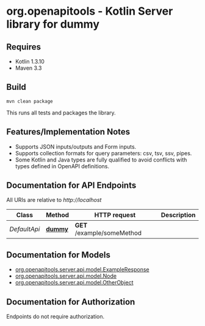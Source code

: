 # org.openapitools - Kotlin Server library for dummy

## Requires

* Kotlin 1.3.10
* Maven 3.3

## Build

```
mvn clean package
```

This runs all tests and packages the library.

## Features/Implementation Notes

* Supports JSON inputs/outputs and Form inputs.
* Supports collection formats for query parameters: csv, tsv, ssv, pipes.
* Some Kotlin and Java types are fully qualified to avoid conflicts with types defined in OpenAPI definitions.

<a id="documentation-for-api-endpoints"></a>
## Documentation for API Endpoints

All URIs are relative to *http://localhost*

Class | Method | HTTP request | Description
------------ | ------------- | ------------- | -------------
*DefaultApi* | [**dummy**](docs/DefaultApi.md#dummy) | **GET** /example/someMethod | 


<a id="documentation-for-models"></a>
## Documentation for Models

 - [org.openapitools.server.api.model.ExampleResponse](docs/ExampleResponse.md)
 - [org.openapitools.server.api.model.Node](docs/Node.md)
 - [org.openapitools.server.api.model.OtherObject](docs/OtherObject.md)


<a id="documentation-for-authorization"></a>
## Documentation for Authorization

Endpoints do not require authorization.

